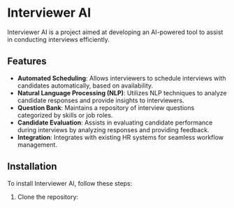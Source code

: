 # Interviewer AI

Interviewer AI is a project aimed at developing an AI-powered tool to assist in conducting interviews efficiently.

## Features

- **Automated Scheduling**: Allows interviewers to schedule interviews with candidates automatically, based on availability.
- **Natural Language Processing (NLP)**: Utilizes NLP techniques to analyze candidate responses and provide insights to interviewers.
- **Question Bank**: Maintains a repository of interview questions categorized by skills or job roles.
- **Candidate Evaluation**: Assists in evaluating candidate performance during interviews by analyzing responses and providing feedback.
- **Integration**: Integrates with existing HR systems for seamless workflow management.

## Installation

To install Interviewer AI, follow these steps:

1. Clone the repository:
